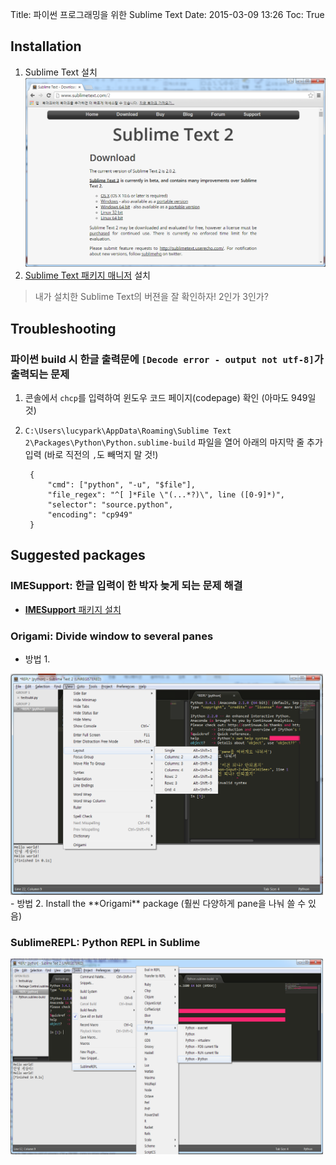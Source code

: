 Title: 파이썬 프로그래밍을 위한 Sublime Text
Date: 2015-03-09 13:26
Toc: True

## Installation

1. Sublime Text 설치<br>
[![sublime](images/sublime.png)](http://sublimetext.com)
2. [Sublime Text 패키지 매니저](https://packagecontrol.io/installation#st2) 설치

> 내가 설치한 Sublime Text의 버젼을 잘 확인하자! 2인가 3인가?

## Troubleshooting

### 파이썬 build 시 한글 출력문에 `[Decode error - output not utf-8]`가 출력되는 문제

1. 콘솔에서 `chcp`를 입력하여 윈도우 코드 페이지(codepage) 확인 (아마도 949일 것)
2. `C:\Users\lucypark\AppData\Roaming\Sublime Text 2\Packages\Python\Python.sublime-build` 파일을 열어 아래의 마지막 줄 추가 입력 (바로 직전의 `,`도 빼먹지 말 것!)

        {
            "cmd": ["python", "-u", "$file"],
            "file_regex": "^[ ]*File \"(...*?)\", line ([0-9]*)",
            "selector": "source.python",
            "encoding": "cp949"
        }

## Suggested packages

### IMESupport: 한글 입력이 한 박자 늦게 되는 문제 해결

- [**IMESupport** 패키지 설치](http://meaningone.tistory.com/116)

### Origami: Divide window to several panes

- 방법 1.<br>
<img src="images/pane.png" width="500px">
- 방법 2. Install the **Origami** package (훨씬 다양하게 pane을 나눠 쓸 수 있음)

### SublimeREPL: Python REPL in Sublime

<img src="images/repl.png" width="500px">
